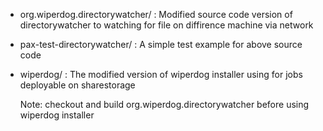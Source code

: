 
 - org.wiperdog.directorywatcher/ : Modified source code version of directorywatcher to watching for file on diffirence machine via network
 - pax-test-directorywatcher/ : A simple test example for above source code 
 - wiperdog/ : The modified version of wiperdog installer using for jobs deployable on sharestorage
 
   Note: checkout and build org.wiperdog.directorywatcher before using wiperdog installer 
